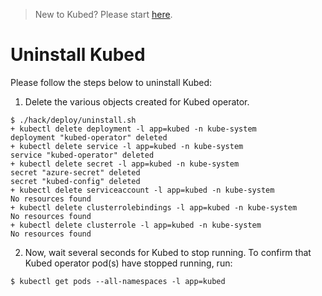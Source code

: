 > New to Kubed? Please start [here](/docs/0.3.0/tutorials/README).

# Uninstall Kubed
Please follow the steps below to uninstall Kubed:

1. Delete the various objects created for Kubed operator.
```console
$ ./hack/deploy/uninstall.sh
+ kubectl delete deployment -l app=kubed -n kube-system
deployment "kubed-operator" deleted
+ kubectl delete service -l app=kubed -n kube-system
service "kubed-operator" deleted
+ kubectl delete secret -l app=kubed -n kube-system
secret "azure-secret" deleted
secret "kubed-config" deleted
+ kubectl delete serviceaccount -l app=kubed -n kube-system
No resources found
+ kubectl delete clusterrolebindings -l app=kubed -n kube-system
No resources found
+ kubectl delete clusterrole -l app=kubed -n kube-system
No resources found
```

2. Now, wait several seconds for Kubed to stop running. To confirm that Kubed operator pod(s) have stopped running, run:
```console
$ kubectl get pods --all-namespaces -l app=kubed
```
